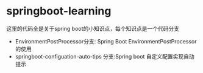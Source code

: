 # springboot-learning
这里的代码全是关于spring boot的小知识点，每个知识点是一个代码分支
- EnvironmentPostProcessor分支: Spring Boot EnvironmentPostProcessor 的使用
- springboot-configuation-auto-tips 分支:Spring boot 自定义配置实现自动提示
